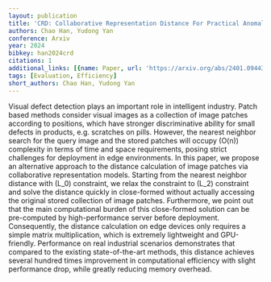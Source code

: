 ```yaml
---
layout: publication
title: 'CRD: Collaborative Representation Distance For Practical Anomaly Detection'
authors: Chao Han, Yudong Yan
conference: Arxiv
year: 2024
bibkey: han2024crd
citations: 1
additional_links: [{name: Paper, url: 'https://arxiv.org/abs/2401.09443'}]
tags: [Evaluation, Efficiency]
short_authors: Chao Han, Yudong Yan
---
```

Visual defect detection plays an important role in intelligent industry.
Patch based methods consider visual images as a collection of image patches
according to positions, which have stronger discriminative ability for small
defects in products, e.g. scratches on pills. However, the nearest neighbor
search for the query image and the stored patches will occupy \(O(n)\) complexity
in terms of time and space requirements, posing strict challenges for
deployment in edge environments. In this paper, we propose an alternative
approach to the distance calculation of image patches via collaborative
representation models. Starting from the nearest neighbor distance with \(L_0\)
constraint, we relax the constraint to \(L_2\) constraint and solve the distance
quickly in close-formed without actually accessing the original stored
collection of image patches. Furthermore, we point out that the main
computational burden of this close-formed solution can be pre-computed by
high-performance server before deployment. Consequently, the distance
calculation on edge devices only requires a simple matrix multiplication, which
is extremely lightweight and GPU-friendly. Performance on real industrial
scenarios demonstrates that compared to the existing state-of-the-art methods,
this distance achieves several hundred times improvement in computational
efficiency with slight performance drop, while greatly reducing memory
overhead.